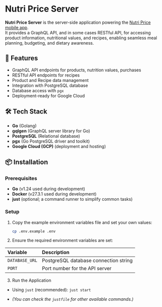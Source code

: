 # Nutri Price Server

**Nutri Price Server** is the server-side application powering the [Nutri Price mobile app](https://github.com/SarunasBucius/nutri-price-app).  
It provides a GraphQL API, and in some cases RESTful API, for accessing product information, nutritional values, and recipes, enabling seamless meal planning, budgeting, and dietary awareness.

## 🚀 Features

- GraphQL API endpoints for products, nutrition values, purchases
- RESTful API endpoints for recipes
- Product and Recipe data management
- Integration with PostgreSQL database
- Database access with `pgx`
- Deployment-ready for Google Cloud

## 🛠️ Tech Stack

- **Go** (Golang)
- **gqlgen** (GraphQL server library for Go)
- **PostgreSQL** (Relational database)
- **pgx** (Go PostgreSQL driver and toolkit)
- **Google Cloud (GCP)** (deployment and hosting)

## 📦 Installation

### Prerequisites

- **Go** (v1.24 used during development)
- **Docker** (v27.3.1 used during development)
- **just** (optional; a command runner to simplify common tasks)

### Setup

1. Copy the example environment variables file and set your own values:
   ```bash
   cp .env.example .env
   ```
2. Ensure the required environment variables are set:

| Variable       | Description                                   |
|:---------------|:----------------------------------------------|
| `DATABASE_URL` | PostgreSQL database connection string         |
| `PORT`         | Port number for the API server               |

3. Run the Application

- Using `just` (recommended): `just start`

- *(You can check the `justfile` for other available commands.)*